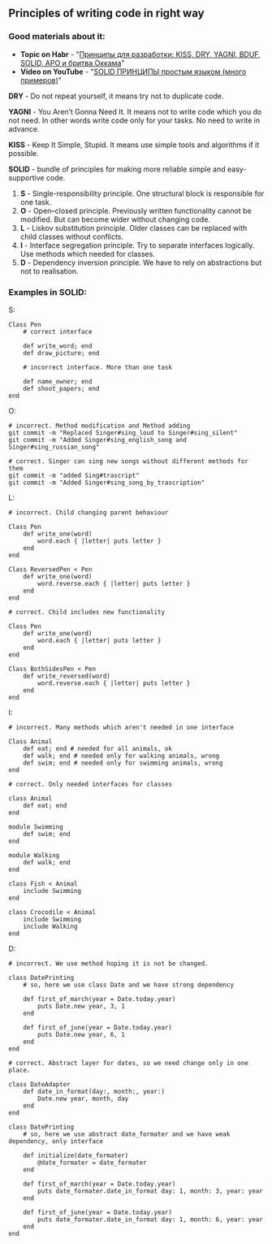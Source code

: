 ## Principles of writing code in right way

### Good materials about it:
* **Topic on Habr** - "[Принципы для разработки: KISS, DRY, YAGNI, BDUF, SOLID, APO и бритва Оккама](https://habr.com/ru/company/itelma/blog/546372/)"
* **Video on YouTube** - "[SOLID ПРИНЦИПЫ простым языком (много примеров)](https://www.youtube.com/watch?v=TxZwqVTaCmA)"

**DRY** - Do not repeat yourself, it means try not to duplicate code.

**YAGNI** - You Aren’t Gonna Need It. It means not to write code which you do not need. In other words
write code only for your tasks. No need to write in advance.

**KISS** - Keep It Simple, Stupid. It means use simple tools and algorithms if it possible.

**SOLID** - bundle of principles for making more reliable simple and easy-supportive code.
1) **S** - Single-responsibility principle. One structural block is responsible for one task.
2) **O** - Open–closed principle. Previously written functionality cannot be modified. But can become wider without changing code.
3) **L** - Liskov substitution principle. Older classes can be replaced with child classes without conflicts.
4) **I** - Interface segregation principle. Try to separate interfaces logically. Use methods which needed for classes.
5) **D** - Dependency inversion principle. We have to rely on abstractions but not to realisation.

### Examples in SOLID:

S:

    Class Pen
        # correct interface

        def write_word; end
        def draw_picture; end

        # incorrect interface. More than one task

        def name_owner; end
        def shoot_papers; end
    end

O:
    
    # incorrect. Method modification and Method adding
    git commit -m "Replaced Singer#sing_loud to Singer#sing_silent"
    git commit -m "Added Singer#sing_english_song and Singer#sing_russian_song"
    
    # correct. Singer can sing new songs without different methods for them
    git commit -m "added Sing#trascript"
    git commit -m "Added Singer#sing_song_by_trascription"

L:

    # incorrect. Child changing parent behaviour

    Class Pen
        def write_one(word) 
            word.each { |letter| puts letter }
        end
    end

    Class ReversedPen < Pen
        def write_one(word)
            word.reverse.each { |letter| puts letter }
        end
    end

    # correct. Child includes new functionality
    
    Class Pen
        def write_one(word)
            word.each { |letter| puts letter }
        end
    end

    Class BothSidesPen < Pen
        def write_reversed(word)
            word.reverse.each { |letter| puts letter }
        end
    end

I:

    # incorrect. Many methods which aren't needed in one interface

    Class Animal
        def eat; end # needed for all animals, ok
        def walk; end # needed only for walking animals, wrong
        def swim; end # needed only for swimming animals, wrong
    end

    # correct. Only needed interfaces for classes

    class Animal
        def eat; end
    end

    module Swimming
        def swim; end
    end
    
    module Walking
        def walk; end
    end

    class Fish < Animal
        include Swimming
    end

    class Crocodile < Animal
        include Swimming
        include Walking
    end

D:

    # incorrect. We use method hoping it is not be changed.

    class DatePrinting
        # so, here we use class Date and we have strong dependency

        def first_of_march(year = Date.today.year)
            puts Date.new year, 3, 1 
        end

        def first_of_june(year = Date.today.year)
            puts Date.new year, 6, 1
        end
    end

    # correct. Abstract layer for dates, so we need change only in one place.

    class DateAdapter
        def date_in_format(day:, month:, year:)
            Date.new year, month, day
        end
    end

    class DatePrinting
        # so, here we use abstract date_formater and we have weak dependency, only interface

        def initialize(date_formater)
            @date_formater = date_formater
        end

        def first_of_march(year = Date.today.year)
            puts date_formater.date_in_format day: 1, month: 3, year: year
        end

        def first_of_june(year = Date.today.year)
            puts date_formater.date_in_format day: 1, month: 6, year: year
        end
    end
